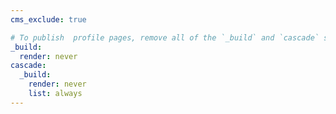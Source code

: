 ```yaml
---
cms_exclude: true

# To publish  profile pages, remove all of the `_build` and `cascade` settings below.
_build:
  render: never
cascade:
  _build:
    render: never
    list: always
---
```


